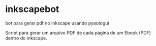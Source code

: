 # inkscapebot
bot para gerar pdf no inkscape usando pyautogui

Script para gerar um arquivo PDF de cada página de um Ebook (PDF) dentro do inkscape.


    
